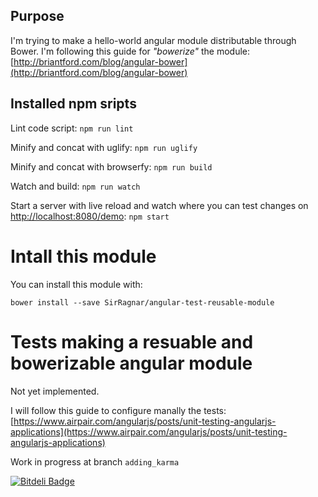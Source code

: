 ## Purpose

I'm trying to make a hello-world angular module distributable through Bower.
I'm following this guide for _"bowerize"_ the module: [http://briantford.com/blog/angular-bower](http://briantford.com/blog/angular-bower)

## Installed npm sripts

Lint code script: ```npm run lint```

Minify and concat with uglify: ```npm run uglify``` 

Minify and concat with browserfy: ```npm run build```

Watch and build: ```npm run watch```

Start a server with live reload and watch where you can test changes on [http://localhost:8080/demo](http://localhost:8080/demo): ```npm start```

# Intall this module

You can install this module with:

```
bower install --save SirRagnar/angular-test-reusable-module
```

# Tests making a resuable and bowerizable angular module

Not yet implemented.

I will follow this guide to configure manally the tests: [https://www.airpair.com/angularjs/posts/unit-testing-angularjs-applications](https://www.airpair.com/angularjs/posts/unit-testing-angularjs-applications)

Work in progress at branch ```adding_karma```


[![Bitdeli Badge](https://d2weczhvl823v0.cloudfront.net/SirRagnar/angular-test-reusable-module/trend.png)](https://bitdeli.com/free "Bitdeli Badge")

